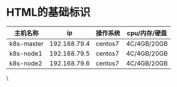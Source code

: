 # HTML的基础标识

| 主机名称       | ip           | 操作系统    | cpu/内存/硬盘   |
| ---------- | ------------ | ------- | ----------- |
| k8s-master | 192.168.79.4 | centos7 | 4C/4GB/20GB |
| k8s-node1  | 192.168.79.5 | centos7 | 4C/4GB/20GB |
| k8s-node2  | 192.168.79.6 | centos7 | 4C/4GB/20GB |

\
